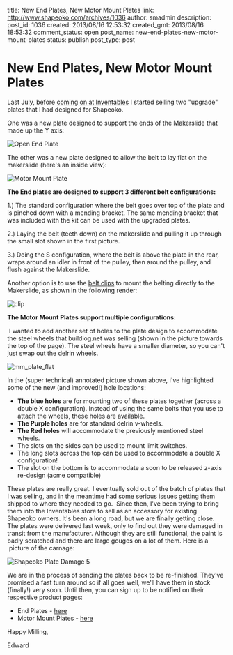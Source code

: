 title: New End Plates, New Motor Mount Plates
link: http://www.shapeoko.com/archives/1036
author: smadmin
description: 
post_id: 1036
created: 2013/08/16 12:53:32
created_gmt: 2013/08/16 18:53:32
comment_status: open
post_name: new-end-plates-new-motor-mount-plates
status: publish
post_type: post

# New End Plates, New Motor Mount Plates

Last July, before [coming on at Inventables](/archives/929) I started selling two "upgrade" plates that I had designed for Shapeoko.

One was a new plate designed to support the ends of the Makerslide that made up the Y axis:

![Open End Plate](/wp-content/uploads/2013/08/end_plate1.jpg)

The other was a new plate designed to allow the belt to lay flat on the makerslide (here's an inside view):

![Motor Mount Plate](/wp-content/uploads/2013/08/mm_plate.jpg)

**The End plates are designed to support 3 different belt configurations:**

1.) The standard configuration where the belt goes over top of the plate and is pinched down with a mending bracket. The same mending bracket that was included with the kit can be used with the upgraded plates.

2.) Laying the belt (teeth down) on the makerslide and pulling it up through the small slot shown in the first picture.

3.) Doing the S configuration, where the belt is above the plate in the rear, wraps around an idler in front of the pulley, then around the pulley, and flush against the Makerslide.

Another option is to use the [belt clips](https://www.inventables.com/technologies/makerslide-belt-clip) to mount the belting directly to the Makerslide, as shown in the following render:

![clip](/wp-content/uploads/2013/08/clip.jpg)

**The Motor Mount Plates support multiple configurations:**

 I wanted to add another set of holes to the plate design to accommodate the steel wheels that buildlog.net was selling (shown in the picture towards the top of the page). The steel wheels have a smaller diameter, so you can't just swap out the delrin wheels.

![mm_plate_flat](/wp-content/uploads/2013/08/mm_plate_flat.jpg)

In the (super technical) annotated picture shown above, I've highlighted some of the new (and improved!) hole locations:

  * **The blue holes** are for mounting two of these plates together (across a double X configuration). Instead of using the same bolts that you use to attach the wheels, these holes are available.
  * **The Purple holes** are for standard delrin v-wheels.
  * **The Red holes** will accommodate the previously mentioned steel wheels.
  * The slots on the sides can be used to mount limit switches.
  * The long slots across the top can be used to accommodate a double X configuration!
  * The slot on the bottom is to accommodate a soon to be released z-axis re-design (acme compatible)

These plates are really great. I eventually sold out of the batch of plates that I was selling, and in the meantime had some serious issues getting them shipped to where they needed to go.  Since then, I've been trying to bring them into the Inventables store to sell as an accessory for existing Shapeoko owners. It's been a long road, but we are finally getting close. The plates were delivered last week, only to find out they were damaged in transit from the manufacturer. Although they are still functional, the paint is badly scratched and there are large gouges on a lot of them. Here is a  picture of the carnage:

![Shapeoko Plate Damage 5](/wp-content/uploads/2013/08/Shapeoko-Plate-Damage-5.jpg)

We are in the process of sending the plates back to be re-finished. They've promised a fast turn around so if all goes well, we'll have them in stock (finally!) very soon. Until then, you can sign up to be notified on their respective product pages:

  * End Plates - [here](https://www.inventables.com/technologies/shapeoko-end-plate)
  * Motor Mount Plates - [here](https://www.inventables.com/technologies/shapeoko-motor-mount)

Happy Milling,

Edward